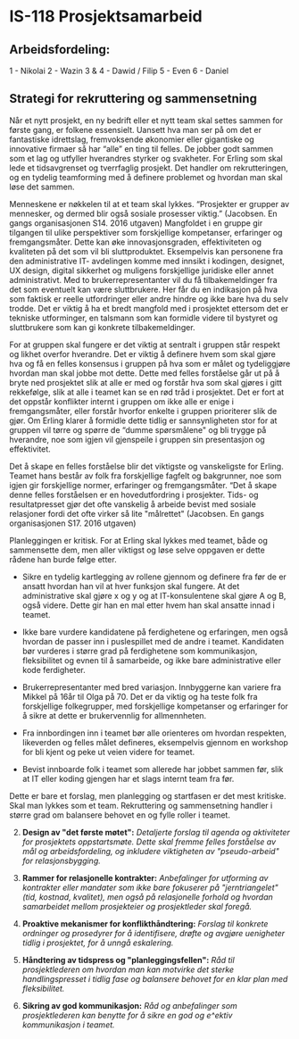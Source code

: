 # IS-118 Prosjektsamarbeid

## Arbeidsfordeling:

1 - Nikolai
2 - Wazin
3 & 4 - Dawid / Filip
5 - Even
6 - Daniel

## Strategi for rekruttering og sammensetning
Når et nytt prosjekt, en ny bedrift eller et nytt team skal settes sammen for første gang, er folkene essensielt. Uansett hva man ser på om det er fantastiske idrettslag, fremvoksende økonomier eller gigantiske og innovative firmaer så har “alle” en ting til felles. De jobber godt sammen som et lag og utfyller hverandres styrker og svakheter. For Erling som skal lede et tidsavgrenset og tverrfaglig prosjekt. Det handler om rekrutteringen, og en tydelig teamforming med å definere problemet og hvordan man skal løse det sammen.

Menneskene er nøkkelen til at et team skal lykkes. “Prosjekter er grupper av mennesker, og dermed blir også sosiale prosesser viktig.” (Jacobsen. En gangs organisasjonen S14. 2016 utgaven) Mangfoldet i en gruppe gir tilgangen til ulike perspektiver som forskjellige kompetanser, erfaringer og fremgangsmåter. Dette kan øke innovasjonsgraden, effektiviteten og kvaliteten på det som vil bli sluttproduktet. Eksempelvis kan personene fra den administrative IT- avdelingen komme med innsikt i kodingen, designet, UX design, digital sikkerhet og muligens forskjellige juridiske eller annet administrativt. Med to brukerrepresentanter vil du få tilbakemeldinger fra det som eventuelt kan være sluttbrukere. Her får du en indikasjon på hva som faktisk er reelle utfordringer eller andre hindre og ikke bare hva du selv trodde. Det er viktig å ha et bredt mangfold med i prosjektet ettersom det er tekniske utforminger, en talsmann som kan formidle videre til bystyret og sluttbrukere som kan gi konkrete tilbakemeldinger.

For at gruppen skal fungere er det viktig at sentralt i gruppen står respekt og likhet overfor hverandre. Det er viktig å definere hvem som skal gjøre hva og få en felles konsensus i gruppen på hva som er målet og tydeliggjøre hvordan man skal jobbe mot dette. Dette med felles forståelse går ut på å bryte ned prosjektet slik at alle er med og forstår hva som skal gjøres i gitt rekkefølge, slik at alle i teamet kan se en rød tråd i prosjektet. Det er fort at det oppstår konflikter internt i gruppen om ikke alle er enige i fremgangsmåter, eller forstår hvorfor enkelte i gruppen prioriterer slik de gjør. Om Erling klarer å formidle dette tidlig er sannsynligheten stor for at gruppen vil tørre og spørre de “dumme spørsmålene" og bli trygge på hverandre, noe som igjen vil gjenspeile i gruppen sin presentasjon og effektivitet.

Det å skape en felles forståelse blir det viktigste og vanskeligste for Erling. Teamet hans består av folk fra forskjellige fagfelt og bakgrunner, noe som igjen gir forskjellige normer, erfaringer og fremgangsmåter. “Det å skape denne felles forståelsen er en hovedutfordring i prosjekter. Tids- og resultatpresset gjør det ofte vanskelig å arbeide bevist med sosiale relasjoner fordi det ofte virker så lite "målrettet" (Jacobsen. En gangs organisasjonen S17. 2016 utgaven)

Planleggingen er kritisk. For at Erling skal lykkes med teamet, både og sammensette dem, men aller viktigst og løse selve oppgaven er dette rådene han burde følge etter. 

* Sikre en tydelig kartlegging av rollene gjennom og definere fra før de er ansatt hvordan han vil at hver funksjon skal fungere. At det administrative skal gjøre x og y og at IT-konsulentene skal gjøre A og B, også videre. Dette gir han en mal etter hvem han skal ansatte innad i teamet. 

* Ikke bare vurdere kandidatene på ferdighetene og erfaringen, men også hvordan de passer inn i puslespillet med de andre i teamet. Kandidaten bør vurderes i større grad på ferdighetene som kommunikasjon, fleksibilitet og evnen til å samarbeide, og ikke bare administrative eller kode ferdigheter.

* Brukerrepresentanter med bred variasjon. Innbyggerne kan variere fra Mikkel på 16år til Olga på 70. Det er da viktig og ha teste folk fra forskjellige folkegrupper, med forskjellige kompetanser og erfaringer for å sikre at dette er brukervennlig for allmennheten.

* Fra innbordingen inn i teamet bør alle orienteres om hvordan respekten, likeverden og felles målet defineres, eksempelvis gjennom en workshop for bli kjent og peke ut veien videre for teamet.

* Bevist innboarde folk i teamet som allerede har jobbet sammen før, slik at IT eller koding gjengen har et slags internt team fra før.

Dette er bare et forslag, men planlegging og startfasen er det mest kritiske. Skal man lykkes som et team. Rekruttering og sammensetning handler i større grad om balansere behovet en og fylle roller i teamet.


2. **Design av "det første møtet":** *Detaljerte forslag til agenda og aktiviteter for prosjektets oppstartsmøte. Dette skal fremme felles forståelse av mål og arbeidsfordeling, og inkludere viktigheten av "pseudo-arbeid" for relasjonsbygging.*



3. **Rammer for relasjonelle kontrakter:** *Anbefalinger for utforming av kontrakter eller mandater som ikke bare fokuserer på "jerntriangelet" (tid, kostnad, kvalitet), men også på relasjonelle forhold og hvordan samarbeidet mellom prosjekteier og prosjektleder skal foregå.*



4. **Proaktive mekanismer for konflikthåndtering:** *Forslag til konkrete ordninger og prosedyrer for å identifisere, drøfte og avgjøre uenigheter tidlig i prosjektet, for å unngå eskalering.*



5. **Håndtering av tidspress og "planleggingsfellen":** *Råd til prosjektlederen om hvordan man kan motvirke det sterke handlingspresset i tidlig fase og balansere behovet for en klar plan med fleksibilitet.*



6. **Sikring av god kommunikasjon:** *Råd og anbefalinger som prosjektlederen kan benytte for å sikre en god og e^ektiv kommunikasjon i teamet.*
